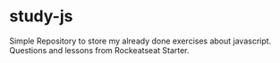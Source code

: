 # study-js
Simple Repository to store my already done exercises about javascript. Questions and lessons from Rockeatseat Starter.  
